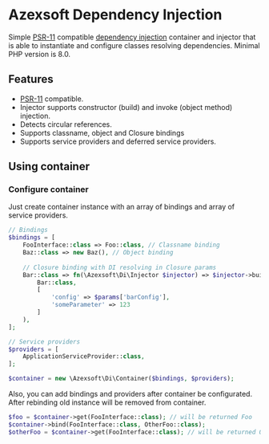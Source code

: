 # Azexsoft Dependency Injection

Simple [PSR-11](http://www.php-fig.org/psr/psr-11/) compatible
[dependency injection](http://en.wikipedia.org/wiki/Dependency_injection) container and injector that is able to
instantiate and configure classes resolving dependencies. Minimal PHP version is 8.0.

## Features

- [PSR-11](http://www.php-fig.org/psr/psr-11/) compatible.
- Injector supports constructor (build) and invoke (object method) injection.
- Detects circular references.
- Supports classname, object and Closure bindings
- Supports service providers and deferred service providers.

## Using container

### Configure container

Just create container instance with an array of bindings and array of service providers.

```PHP
// Bindings
$bindings = [
    FooInterface::class => Foo::class, // Classname binding
    Baz::class => new Baz(), // Object binding
    
    // Closure binding with DI resolving in Closure params
    Bar::class => fn(\Azexsoft\Di\Injector $injector) => $injector->build( 
        Bar::class,
        [
            'config' => $params['barConfig'],
            'someParameter' => 123
        ]
    ),
];

// Service providers
$providers = [
    ApplicationServiceProvider::class,
];

$container = new \Azexsoft\Di\Container($bindings, $providers);
```

Also, you can add bindings and providers after container be configurated. After rebinding old instance will be removed from
container.

```PHP
$foo = $container->get(FooInterface::class); // will be returned Foo
$container->bind(FooInterface::class, OtherFoo::class);
$otherFoo = $container->get(FooInterface::class); // will be returned OtherFoo
```
